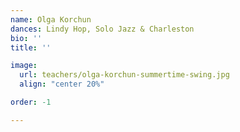 ```yaml
---
name: Olga Korchun
dances: Lindy Hop, Solo Jazz & Charleston
bio: ''
title: ''

image:
  url: teachers/olga-korchun-summertime-swing.jpg
  align: "center 20%"

order: -1

---
```

